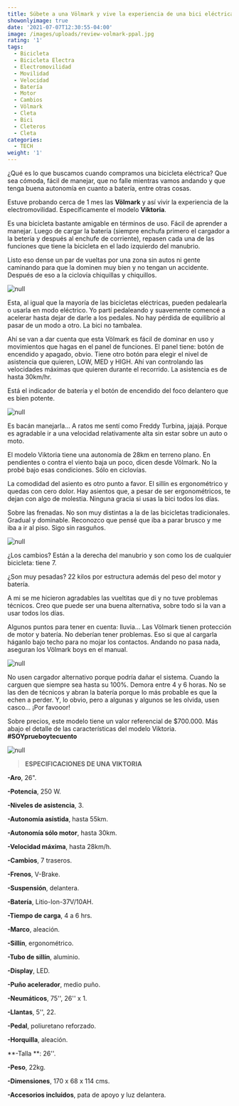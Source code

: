 ```yaml
---
title: Súbete a una Völmark y vive la experiencia de una bici eléctrica
showonlyimage: true
date: '2021-07-07T12:30:55-04:00'
image: /images/uploads/review-volmark-ppal.jpg
rating: '1'
tags:
  - Bicicleta
  - Bicicleta Electra
  - Electromovilidad
  - Movilidad
  - Velocidad
  - Batería
  - Motor
  - Cambios
  - Völmark
  - Cleta
  - Bici
  - Cleteros
  - Cleta
categories:
  - TECH
weight: '1'
---
```

¿Qué es lo que buscamos cuando compramos una bicicleta eléctrica? Que sea cómoda, fácil de manejar, que no falle mientras vamos andando y que tenga buena autonomía en cuanto a batería, entre otras cosas.

<!--more-->

Estuve probando cerca de 1 mes las **Völmark** y así vivir la experiencia de la electromovilidad. Específicamente el modelo **Viktoria**.

Es una bicicleta bastante amigable en términos de uso. Fácil de aprender a manejar. Luego de cargar la batería (siempre enchufa primero el cargador a la betería y después al enchufe de corriente), repasen cada una de las funciones que tiene la bicicleta en el lado izquierdo del manubrio. 

Listo eso dense un par de vueltas por una zona sin autos ni gente caminando para que la dominen muy bien y no tengan un accidente. Después de eso a la ciclovía chiquillas y chiquillos.

![null](/images/uploads/review-volmark-ppal.jpg)

Esta, al igual que la mayoría de las bicicletas eléctricas, pueden pedalearla o usarla en modo eléctrico. Yo partí pedaleando y suavemente comencé a acelerar hasta dejar de darle a los pedales. No hay pérdida de equilibrio al pasar de un modo a otro. La bici no tambalea.

Ahí se van a dar cuenta que esta Völmark es fácil de dominar en uso y movimientos que hagas en el panel de funciones. El panel tiene: botón de encendido y apagado, obvio. Tiene otro botón para elegir el nivel de asistencia que quieren, LOW, MED y HIGH. Ahí van controlando las velocidades máximas que quieren durante el recorrido. La asistencia es de hasta 30km/hr.

Está el indicador de batería y el botón de encendido del foco delantero que es bien potente.

![null](/images/uploads/review-volmark-manubrio.jpg)

Es bacán manejarla… A ratos me sentí como Freddy Turbina, jajajá. Porque es agradable ir a una velocidad relativamente alta sin estar sobre un auto o moto.

El modelo Viktoria tiene una autonomía de 28km en terreno plano. En pendientes o contra el viento baja un poco, dicen desde Völmark. No la probé bajo esas condiciones. Sólo en ciclovías.

La comodidad del asiento es otro punto a favor. El sillín es ergonométrico y quedas con cero dolor. Hay asientos que, a pesar de ser ergonométricos, te dejan con algo de molestia. Ninguna gracia si usas la bici todos los días. 

Sobre las frenadas. No son muy distintas a la de las bicicletas tradicionales. Gradual y dominable. Reconozco que pensé que iba a parar brusco y me iba a ir al piso. Sigo sin rasguños.

![null](/images/uploads/review-volmark-shimano.jpg)

¿Los cambios? Están a la derecha del manubrio y son como los de cualquier bicicleta: tiene 7.

¿Son muy pesadas? 22 kilos por estructura además del peso del motor y batería.

A mi se me hicieron agradables las vueltitas que di y no tuve problemas técnicos. Creo que puede ser una buena alternativa, sobre todo si la van a usar todos los días.

Algunos puntos para tener en cuenta: lluvia… Las Völmark tienen protección de motor y batería. No deberían tener problemas. Eso si que al cargarla háganlo bajo techo para no mojar los contactos. Andando no pasa nada, aseguran los Völmark boys en el manual.

![null](/images/uploads/review-volmark-bateria.jpg)

No usen cargador alternativo porque podría dañar el sistema. Cuando la carguen que siempre sea hasta su 100%. Demora entre 4 y 6 horas. No se las den de técnicos y abran la batería porque lo más probable es que la echen a perder. Y, lo obvio, pero a algunas y algunos se les olvida, usen casco… ¡Por favooor!

Sobre precios, este modelo tiene un valor referencial de $700.000. Más abajo el detalle de las características del modelo Viktoria. **\#SOYprueboytecuento** 

![null](/images/uploads/review-volmark-bici.jpg)

> **ESPECIFICACIONES DE UNA VIKTORIA**

**\-Aro**, 26".

**\-Potencia**, 250 W.

**\-Niveles de asistencia**, 3.

**\-Autonomía asistida**, hasta 55km.

**\-Autonomía sólo motor**, hasta 30km.

**\-Velocidad máxima**, hasta 28km/h.

**\-Cambios**, 7 traseros.

**\-Frenos**, V-Brake.

**\-Suspensión**, delantera.

**\-Batería**, Litio-Ion-37V/10AH.

**\-Tiempo de carga**, 4 a 6 hrs.

**\-Marco**, aleación.

**\-Sillín**, ergonométrico.

**\-Tubo de sillín**, aluminio.

**\-Display**, LED.

**\-Puño acelerador**, medio puño.

**\-Neumáticos**, 75'', 26'' x 1.

**\-Llantas**, 5'', 22.

**\-Pedal**, poliuretano reforzado.

**\-Horquilla**, aleación.

**\-Talla **: 26''.

**\-Peso**, 22kg.

**\-Dimensiones**, 170 x 68 x 114 cms.

**\-Accesorios incluidos**, pata de apoyo y luz delantera.
